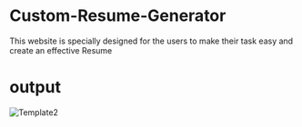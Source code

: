 # Custom-Resume-Generator
This website is specially designed for the users to make their task easy and create an effective Resume
# output
![Template2](https://user-images.githubusercontent.com/91677324/135470367-8dfecba1-754b-437c-bc4d-699c22de214a.jpg)
